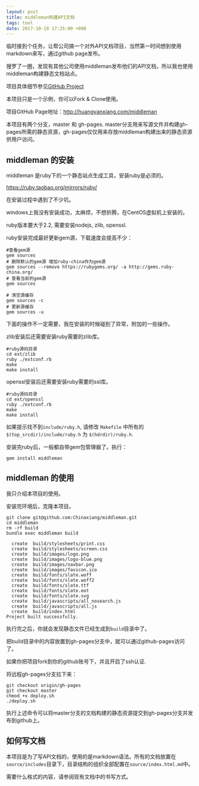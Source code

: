 ```yaml
---
layout: post
title: middleman构建API文档
tags: tool
date: 2017-10-10 17:25:00 +800
---
```


临时接到个任务，让帮公司搞一个对外API文档项目，当然第一时间想到使用markdown来写，通过github page发布。

搜罗了一圈，发现有其他公司使用middleman发布他们的API文档，所以我也使用middleman构建静态文档站点。

项目具体细节参见[GitHub Project](https://github.com/Chinaxiang/middleman)

本项目只是一个示例，你可以Fork & Clone使用。

项目GitHub Page地址：http://huangyanxiang.com/middleman

本项目有两个分支，master 和 gh-pages. master分支用来写源文件并构建gh-pages所需的静态资源，gh-pages仅仅用来存放middleman构建出来的静态资源供用户访问。

## middleman 的安装

middleman 是ruby下的一个静态站点生成工具，安装ruby是必须的。

https://ruby.taobao.org/mirrors/ruby/  

在安装过程中遇到了不少坑。

windows上我没有安装成功，太麻烦，不想折腾，在CentOS虚拟机上安装的。

ruby版本要大于2.2, 需要安装nodejs, zlib, openssl. 

ruby安装完成最好更新gem源，下载速度会提高不少：

```
#查看gem源
gem sources
# 删除默认的gem源 增加ruby-china作为gem源 
gem sources --remove https://rubygems.org/ -a http://gems.ruby-china.org/
# 查看当前的gem源
gem sources

# 清空源缓存
gem sources -c
# 更新源缓存
gem sources -u
```

下面的操作不一定需要，我在安装的时候碰到了异常，附加的一些操作。

zlib安装后还需要安装ruby需要的zlib库。

```
#ruby源码目录
cd ext/zlib
ruby ./extconf.rb
make
make install
```

openssl安装后还需要安装ruby需要的ssl库。

```
#ruby源码目录
cd ext/openssl
ruby ./extconf.rb
make
make install
```

如果提示找不到`include/ruby.h`, 请修改 `Makefile` 中所有的 `$(top_srcdir)/include/ruby.h` 为 `$(hdrdir)/ruby.h`.

安装完ruby后，一般都自带gem包管理器了。执行：

```
gem install middleman
```

## middleman 的使用

我只介绍本项目的使用。

安装完环境后，克隆本项目。

```
git clone git@github.com:Chinaxiang/middleman.git
cd middleman
rm -rf build
bundle exec middleman build

  create  build/stylesheets/print.css
  create  build/stylesheets/screen.css
  create  build/images/logo.png
  create  build/images/logo-blue.png
  create  build/images/navbar.png
  create  build/images/favicon.ico
  create  build/fonts/slate.woff
  create  build/fonts/slate.woff2
  create  build/fonts/slate.ttf
  create  build/fonts/slate.eot
  create  build/fonts/slate.svg
  create  build/javascripts/all_nosearch.js
  create  build/javascripts/all.js
  create  build/index.html
Project built successfully.
```

执行完之后，你就会发现静态文件已经生成到`build`目录中了。

把build目录中的内容放置到gh-pages分支中，就可以通过github-pages访问了。

如果你把项目fork到你的github账号下，并且开启了ssh认证.

将远程gh-pages分支拉下来：

```
git checkout origin/gh-pages
git checkout master
chmod +x deploy.sh
./deploy.sh
```

执行上述命令可以将master分支的文档构建的静态资源提交到gh-pages分支并发布到github上。

## 如何写文档

本项目是为了写API文档的，使用的是markdown语法。所有的文档放置在`source/includes`目录下，目录结构的组织全部配置在`source/index.html.md`中。

需要什么格式的内容，请参阅现有文档中的书写方式。
